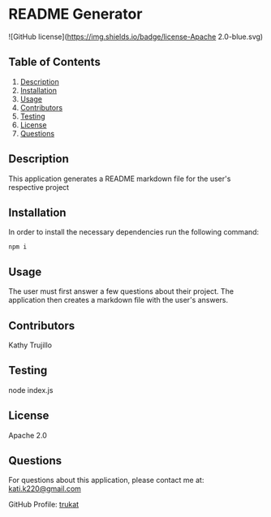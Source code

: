 # README Generator
  ![GitHub license](https://img.shields.io/badge/license-Apache 2.0-blue.svg)
 
  ## Table of Contents
  1. [Description](#projectDescription)
  2. [Installation](#installation)
  3. [Usage](#usage)
  4. [Contributors](#contributors)
  5. [Testing](#testing)
  6. [License](#license)
  7. [Questions](#questions)

  ## Description 
  This application generates a README markdown file for the user's respective project
    
  ## Installation
    
  In order to install the necessary dependencies run the following command:
  ```
  npm i
  ```

  ## Usage
  The user must first answer a few questions about their project. The application then creates a markdown file with the user's answers.

  ## Contributors
  Kathy Trujillo

  ## Testing
  node index.js

  ## License
  Apache 2.0

  ## Questions
  For questions about this application, please contact me at: kati.k220@gmail.com

  GitHub Profile: [trukat](https://github.com/trukat/)
    